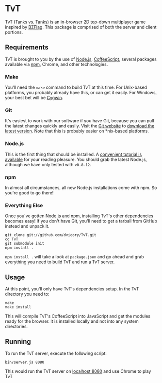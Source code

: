 # TvT

TvT (Tanks vs. Tanks) is an in-browser 2D top-down multiplayer game inspired by [BZFlag](http://bzflag.org/). This package is comprised of both the server and client portions.

## Requirements
TvT is brought to you by the use of [Node.js](http://nodejs.org/), [CoffeeScript](http://coffeescript.org/), several packages available via [npm](https://npmjs.org/), Chrome, and other technologies.

### Make
You'll need the `make` command to build TvT at this time. For Unix-based platforms, you probably already have this, or can get it easily. For Windows, your best bet will be [Cygwin](http://www.cygwin.com/).

### Git
It's easiest to work with our software if you have Git, because you can pull the latest changes quickly and easily. Visit the [Git website](http://git-scm.com/) to [download the latest version](http://git-scm.com/downloads). Note that this is probably easier on *nix-based platforms.

### Node.js
This is the first thing that should be installed. A [convenient tutorial is available](https://github.com/joyent/node/wiki/Installation) for your reading pleasure. You should grab the latest Node.js, although we have only tested with `v0.8.12`.

### npm
In almost all circumstances, all new Node.js installations come with npm. So you're good to go there!

### Everything Else
Once you've gotten Node.js and npm, installing TvT's other dependencies becomes easy! If you don't have Git, you'll need to get a tarball from GitHub instead and unpack it.

    git clone git://github.com/dvicory/TvT.git
    cd TvT
    git submodule init
    npm install .

`npm install .` will take a look at `package.json` and go ahead and grab everything you need to build TvT and run a TvT server.

## Usage
At this point, you'll only have TvT's dependencies setup. In the TvT directory you need to:

    make
    make install

This will compile TvT's CoffeeScript into JavaScript and get the modules ready for the browser. It is installed locally and not into any system directories.

## Running
To run the TvT server, execute the following script:

    bin/server.js 8080

This would run the TvT server on [localhost 8080](http://localhost:8080) and use Chrome to play TvT
